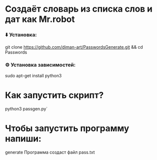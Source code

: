 
# Создаёт словарь из списка слов и дат как Mr.robot

### ⬇️ Установка:

git clone https://github.com/diman-art/PasswordsGenerate.git && cd Passwords

### ⚙️ Установка зависимостей:
sudo apt-get install python3

# Как запустить скрипт?
 python3 passgen.py`
# Чтобы запустить программу напиши:
generate
Программа создаст файл pass.txt

